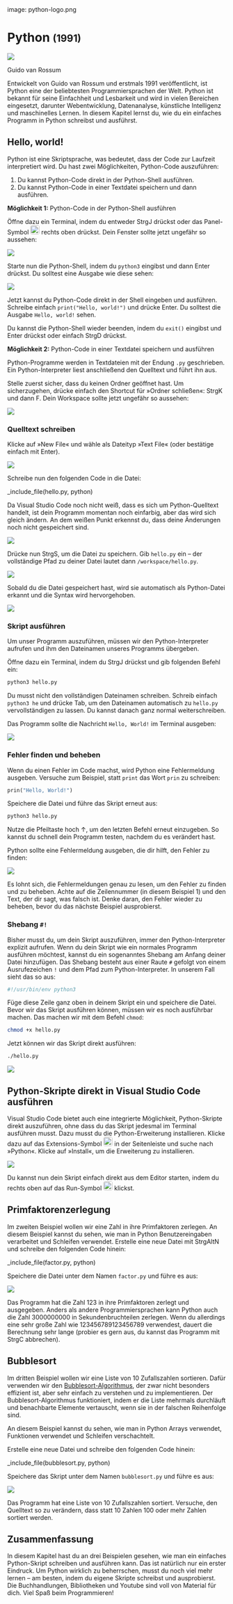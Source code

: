 <div class='meta'>
image: python-logo.png
</div>

# Python <span style='font-size: 80%;'>(1991)</span>

<div class='floatright' style='width: 12em;'>
    <img src='guido.webp'>
    <p>Guido van Rossum</p>
</div>

<p class='abstract'>
Entwickelt von Guido van Rossum und erstmals 1991 veröffentlicht, ist Python eine der beliebtesten Programmiersprachen der Welt. Python ist bekannt für seine Einfachheit und Lesbarkeit und wird in vielen Bereichen eingesetzt, darunter Webentwicklung, Datenanalyse, künstliche Intelligenz und maschinelles Lernen. In diesem Kapitel lernst du, wie du ein einfaches Programm in Python schreibst und ausführst.
</p>

<!-- ## Eigenschaften

- **Einfachheit**: Python legt Wert auf eine klare und einfache Syntax, die es ermöglicht, den Code leicht zu lesen und zu schreiben.
- **Lesbarkeit**: Python-Code ist leicht lesbar und verständlich, was die Wartung und Weiterentwicklung von Projekten erleichtert.
- **Vielseitigkeit**: Python wird in vielen Bereichen eingesetzt, darunter Webentwicklung, Datenanalyse, künstliche Intelligenz und maschinelles Lernen.
- **Community**: Python hat eine aktive und engagierte Community, die eine Vielzahl von Bibliotheken und Frameworks entwickelt hat.
- **Interpretiert**: Python ist eine interpretierte Sprache, was bedeutet, dass der Code zur Laufzeit ausgeführt wird.
- **Objektorientierung**: Python ist eine objektorientierte Programmiersprache, die auf der Verwendung von Objekten und Klassen basiert. -->

## Hello, world!

Python ist eine Skriptsprache, was bedeutet, dass der Code zur Laufzeit interpretiert wird. Du hast zwei Möglichkeiten, Python-Code auszuführen:

1. Du kannst Python-Code direkt in der Python-Shell ausführen.
2. Du kannst Python-Code in einer Textdatei speichern und dann ausführen.

**Möglichkeit 1:** Python-Code in der Python-Shell ausführen

Öffne dazu ein Terminal, indem du entweder <span class='key'>Strg</span><span class='key'>J</span> drückst oder das Panel-Symbol <img src='../basics/panel.webp' style='border-radius: 4px; height: 1.5em;'> rechts oben drückst. Dein Fenster sollte jetzt ungefähr so aussehen:

<img class='full' src='code-with-terminal.webp'>

Starte nun die Python-Shell, indem du `python3` eingibst und dann <span class='key'>Enter</span> drückst. Du solltest eine Ausgabe wie diese sehen:

<img class='full' src='python-repl.webp'>

Jetzt kannst du Python-Code direkt in der Shell eingeben und ausführen. Schreibe einfach `print("Hello, world!")` und drücke <span class='key'>Enter</span>. Du solltest die Ausgabe `Hello, world!` sehen.

Du kannst die Python-Shell wieder beenden, indem du `exit()` eingibst und <span class='key'>Enter</span> drückst oder einfach <span class='key'>Strg</span><span class='key'>D</span> drückst.

**Möglichkeit 2:** Python-Code in einer Textdatei speichern und ausführen

Python-Programme werden in Textdateien mit der Endung `.py` geschrieben. Ein Python-Interpreter liest anschließend den Quelltext und führt ihn aus.

Stelle zuerst sicher, dass du keinen Ordner geöffnet hast. Um sicherzugehen, drücke einfach den Shortcut für »Ordner schließen«: <span class='key'>Strg</span><span class='key'>K</span> und dann <span class='key'>F</span>. Dein Workspace sollte jetzt ungefähr so aussehen:

<img class='full' src='fresh-start.webp'>

### Quelltext schreiben

Klicke auf »New File« und wähle als Dateityp »Text File« (oder bestätige einfach mit <span class='key'>Enter</span>).

<img class='full' src='choose-filename.webp'>

Schreibe nun den folgenden Code in die Datei:

_include_file(hello.py, python)

Da Visual Studio Code noch nicht weiß, dass es sich um Python-Quelltext handelt, ist dein Programm momentan noch einfarbig, aber das wird sich gleich ändern. An dem weißen Punkt erkennst du, dass deine Änderungen noch nicht gespeichert sind.

<img class='full' src='no-syntax-highlighting.webp'>

Drücke nun <span class='key'>Strg</span><span class='key'>S</span>, um die Datei zu speichern. Gib `hello.py` ein – der vollständige Pfad zu deiner Datei lautet dann `/workspace/hello.py`.

<img class='full' src='enter-filename.webp'>

Sobald du die Datei gespeichert hast, wird sie automatisch als Python-Datei erkannt und die Syntax wird hervorgehoben.

<img class='full' src='syntax-highlighting.webp'>

### Skript ausführen

Um unser Programm auszuführen, müssen wir den Python-Interpreter aufrufen und ihm den Dateinamen unseres Programms übergeben.

Öffne dazu ein Terminal, indem du <span class='key'>Strg</span><span class='key'>J</span> drückst und gib folgenden Befehl ein:

```bash
python3 hello.py
```

<div class='hint'>
Du musst nicht den vollständigen Dateinamen schreiben. Schreib einfach <code>python3 he</code> und drücke <span class='key'>Tab</span>, um den Dateinamen automatisch zu <code>hello.py</code> vervollständigen zu lassen. Du kannst danach ganz normal weiterschreiben.
</div>

Das Programm sollte die Nachricht `Hello, World!` im Terminal ausgeben:

<img class='full' src='hello.webp'>

### Fehler finden und beheben

Wenn du einen Fehler im Code machst, wird Python eine Fehlermeldung ausgeben. Versuche zum Beispiel, statt `print` das Wort `prin` zu schreiben:

```python
prin("Hello, World!")
```

Speichere die Datei und führe das Skript erneut aus:

```bash
python3 hello.py
```

<div class='hint'>
Nutze die Pfeiltaste hoch <span class='key'>↑</span>, um den letzten Befehl erneut einzugeben. So kannst du schnell dein Programm testen, nachdem du es verändert hast.
</div>

Python sollte eine Fehlermeldung ausgeben, die dir hilft, den Fehler zu finden:

<img class='full' src='hello-error.webp'>

Es lohnt sich, die Fehlermeldungen genau zu lesen, um den Fehler zu finden und zu beheben. Achte auf die Zeilennummer (in diesem Beispiel 1) und den Text, der dir sagt, was falsch ist. Denke daran, den Fehler wieder zu beheben, bevor du das nächste Beispiel ausprobierst.

### Shebang `#!`

Bisher musst du, um dein Skript auszuführen, immer den Python-Interpreter explizit aufrufen. Wenn du dein Skript wie ein normales Programm ausführen möchtest, kannst du ein sogenanntes Shebang am Anfang deiner Datei hinzufügen. Das Shebang besteht aus einer Raute `#` gefolgt von einem Ausrufezeichen `!` und dem Pfad zum Python-Interpreter. In unserem Fall sieht das so aus:

```python
#!/usr/bin/env python3
```

Füge diese Zeile ganz oben in deinem Skript ein und speichere die Datei. Bevor wir das Skript ausführen können, müssen wir es noch ausführbar machen. Das machen wir mit dem Befehl `chmod`:

```bash
chmod +x hello.py
```
Jetzt können wir das Skript direkt ausführen:

```bash
./hello.py
```

<img class='full' src='shebang.webp'>

## Python-Skripte direkt in Visual Studio Code ausführen

Visual Studio Code bietet auch eine integrierte Möglichkeit, Python-Skripte direkt auszuführen, ohne dass du das Skript jedesmal im Terminal ausführen musst. Dazu musst du die Python-Erweiterung installieren. Klicke dazu auf das Extensions-Symbol <img src='../basics/extensions.webp' style='border-radius: 4px; height: 1.5em;'> in der Seitenleiste und suche nach »Python«. Klicke auf »Install«, um die Erweiterung zu installieren.

<img class='full' src='python-ext.webp'>

Du kannst nun dein Skript einfach direkt aus dem Editor starten, indem du rechts oben auf das Run-Symbol <img src='../basics/run-button.webp' style='border-radius: 4px; height: 1.5em;'> klickst.

## Primfaktorenzerlegung

Im zweiten Beispiel wollen wir eine Zahl in ihre Primfaktoren zerlegen.
An diesem Beispiel kannst du sehen, wie man in Python Benutzereingaben verarbeitet und Schleifen verwendet.
Erstelle eine neue Datei mit <span class='key'>Strg</span><span class='key'>Alt</span><span class='key'>N</span> und schreibe den folgenden Code hinein:

_include_file(factor.py, python)

Speichere die Datei unter dem Namen `factor.py` und führe es aus:

<img class='full' src='try-factor.webp'>

Das Programm hat die Zahl 123 in ihre Primfaktoren zerlegt und ausgegeben. Anders als andere Programmiersprachen kann Python auch die Zahl 3000000000 in Sekundenbruchteilen zerlegen. Wenn du allerdings eine sehr große Zahl wie 123456789123456789 verwendest, dauert die Berechnung sehr lange (probier es gern aus, du kannst das Programm mit <span class='key'>Strg</span><span class='key'>C</span> abbrechen).

## Bubblesort

Im dritten Beispiel wollen wir eine Liste von 10 Zufallszahlen sortieren. Dafür verwenden wir den [Bubblesort-Algorithmus](https://de.wikipedia.org/wiki/Bubblesort), der zwar nicht besonders effizient ist, aber sehr einfach zu verstehen und zu implementieren. Der Bubblesort-Algorithmus funktioniert, indem er die Liste mehrmals durchläuft und benachbarte Elemente vertauscht, wenn sie in der falschen Reihenfolge sind.

An diesem Beispiel kannst du sehen, wie man in Python Arrays verwendet, Funktionen verwendet und Schleifen verschachtelt.

Erstelle eine neue Datei und schreibe den folgenden Code hinein:

_include_file(bubblesort.py, python)

Speichere das Skript unter dem Namen `bubblesort.py` und führe es aus:

<img class='full' src='bubblesort.webp'>

Das Programm hat eine Liste von 10 Zufallszahlen sortiert. Versuche, den Quelltext so zu verändern, dass statt 10 Zahlen 100 oder mehr Zahlen sortiert werden.

## Zusammenfassung

In diesem Kapitel hast du an drei Beispielen gesehen, wie man ein einfaches Python-Skript schreiben und ausführen kann. Das ist natürlich nur ein erster Eindruck. Um Python wirklich zu beherrschen, musst du noch viel mehr lernen – am besten, indem du eigene Skripte schreibst und ausprobierst. Die Buchhandlungen, Bibliotheken und Youtube sind voll von Material für dich. Viel Spaß beim Programmieren!
